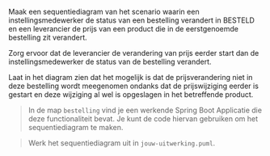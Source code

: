 Maak een sequentiediagram van het scenario waarin een instellingsmedewerker de status van een bestelling verandert in BESTELD en een leverancier de prijs van een product die in de eerstgenoemde bestelling zit verandert.

Zorg ervoor dat de leverancier de verandering van prijs eerder start dan de instellingsmedewerker de status van de bestelling verandert.

Laat in het diagram zien dat het mogelijk is dat de prijsverandering niet in deze bestelling wordt meegenomen ondanks dat de prijswijziging eerder is gestart en deze wijziging al wel is opgeslagen in het betreffende product. 

> In de map `bestelling` vind je een werkende Spring Boot Applicatie die deze functionaliteit bevat. Je kunt de code hiervan gebruiken om het sequentiediagram te maken. 

> Werk het sequentiediagram uit in `jouw-uitwerking.puml`. 
